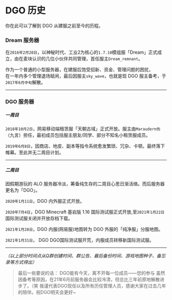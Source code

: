 <!-- information/DGOHistory -->

# DGO 历史

你在此可以了解到 DGO 从建服之前至今的历程。

### Dream 服务器

在`2016年2月20日`，以神秘时代、工业2为核心的`1.7.10`模组服「Dream」正式成立，由在麦块认识的几位小伙伴共同管理，首任服主`Dream_remnant`。

作为一个普通的小型服务器，在建服后饱受招新、资金、管理问题的困扰，<br/>
在一年内多个管理退场赋闲，最后因服主`sky_wave`，也就是现 DGO 服主备考，于`2017年6月中旬`解散。

---

### DGO 服务器

##### 一周目

`2018年10月2日`，网易移动端租赁服「天朝古域」正式开放。服主由`Maraudern伤`（九言）担任，最初成员包括服主朋友/同学、部分不知名小租赁服成员。<br/>

`2019年6月8日`，因商店、地皮、副本等指令系统愈发繁琐、冗杂、卡顿。最终落下帷幕。至此并无二周目计划。<br/>

---

##### 二周目

因假期游玩的 ALO 服务器冷淡，筹备纯生存的二周目心思日渐活络。而后服务器更名为「DGO」。

`2020年1月11日`，DGO 内外服正式开放。

`2020年7月4日`，DGO Minecraft 基岩版 1.16 国际测试服正式开放,至`2021年1月22日`国际测试服关闭并开放存档下载。

`2021年1月28日`，DGO 内服(网易服)地图转为 DGO 外服的「纯净服」分服地图。

`2021年1月31日`， DGO DGO国际测试服开荒，内服成员转移新国际测试服。

---

 *（以上部分时间点从Q群创建时间、群公告、最后备份时间、游戏地图种子、备忘录等方式得出）*

> 最后一些要说的话：
DGO能有今天，离不开每一位成员——您的参与
虽然因备考等原因，在21年6月前服务器会比较冷清，但总比三年前原地解散进步了。（笑
我谨代表DGO现任以及所有历任管理人员，感谢大家在过去几年的陪伴。祝DGO明天会更好~
